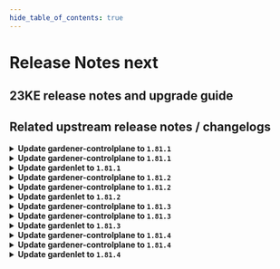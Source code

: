 ```yaml
---
hide_table_of_contents: true
---
```


# Release Notes next

## 23KE release notes and upgrade guide

## Related upstream release notes / changelogs


<details>
<summary><b>Update gardener-controlplane to <code>1.81.1</code></b></summary>

# [gardener/gardener]

## 🏃 Others

- `[OPERATOR]` The regression is now fixed and the control plane logs shall be visible in the Plutono dashboards. by @gardener-ci-robot [#8656]
- `[DEPENDENCY]` `nginx-ingress-controller` image is updated to `v1.9.1`. by @gardener-ci-robot [#8652]

# Docker Images
operator: `eu.gcr.io/gardener-project/gardener/operator:v1.81.1`
apiserver: `eu.gcr.io/gardener-project/gardener/apiserver:v1.81.1`
admission-controller: `eu.gcr.io/gardener-project/gardener/admission-controller:v1.81.1`
controller-manager: `eu.gcr.io/gardener-project/gardener/controller-manager:v1.81.1`
scheduler: `eu.gcr.io/gardener-project/gardener/scheduler:v1.81.1`
gardenlet: `eu.gcr.io/gardener-project/gardener/gardenlet:v1.81.1`
resource-manager: `eu.gcr.io/gardener-project/gardener/resource-manager:v1.81.1`

</details>

<details>
<summary><b>Update gardener-controlplane to <code>1.81.1</code></b></summary>

# [gardener/gardener]

## 🏃 Others

- `[OPERATOR]` The regression is now fixed and the control plane logs shall be visible in the Plutono dashboards. by @gardener-ci-robot [#8656]
- `[DEPENDENCY]` `nginx-ingress-controller` image is updated to `v1.9.1`. by @gardener-ci-robot [#8652]

# Docker Images
operator: `eu.gcr.io/gardener-project/gardener/operator:v1.81.1`
apiserver: `eu.gcr.io/gardener-project/gardener/apiserver:v1.81.1`
admission-controller: `eu.gcr.io/gardener-project/gardener/admission-controller:v1.81.1`
controller-manager: `eu.gcr.io/gardener-project/gardener/controller-manager:v1.81.1`
scheduler: `eu.gcr.io/gardener-project/gardener/scheduler:v1.81.1`
gardenlet: `eu.gcr.io/gardener-project/gardener/gardenlet:v1.81.1`
resource-manager: `eu.gcr.io/gardener-project/gardener/resource-manager:v1.81.1`

</details>

<details>
<summary><b>Update gardenlet to <code>1.81.1</code></b></summary>

# [gardener/gardener]

## 🏃 Others

- `[OPERATOR]` The regression is now fixed and the control plane logs shall be visible in the Plutono dashboards. by @gardener-ci-robot [#8656]
- `[DEPENDENCY]` `nginx-ingress-controller` image is updated to `v1.9.1`. by @gardener-ci-robot [#8652]

# Docker Images
operator: `eu.gcr.io/gardener-project/gardener/operator:v1.81.1`
apiserver: `eu.gcr.io/gardener-project/gardener/apiserver:v1.81.1`
admission-controller: `eu.gcr.io/gardener-project/gardener/admission-controller:v1.81.1`
controller-manager: `eu.gcr.io/gardener-project/gardener/controller-manager:v1.81.1`
scheduler: `eu.gcr.io/gardener-project/gardener/scheduler:v1.81.1`
gardenlet: `eu.gcr.io/gardener-project/gardener/gardenlet:v1.81.1`
resource-manager: `eu.gcr.io/gardener-project/gardener/resource-manager:v1.81.1`

</details>

<details>
<summary><b>Update gardener-controlplane to <code>1.81.2</code></b></summary>

# [gardener/gardener]

## 🐛 Bug Fixes

- `[OPERATOR]` An issue has been fixed which was causing a broken `ControlPlaneHealthy` condition report for `Shoot`s when the `MachineControllerManagerDeployment` feature gate gets enabled until their next reconciliation. by @rfranzke [#8664]
## 🏃 Others

- `[DEPENDENCY]` `nginx-ingress-controller` image is updated to `v1.9.3`. by @gardener-ci-robot [#8658]

</details>

<details>
<summary><b>Update gardener-controlplane to <code>1.81.2</code></b></summary>

# [gardener/gardener]

## 🐛 Bug Fixes

- `[OPERATOR]` An issue has been fixed which was causing a broken `ControlPlaneHealthy` condition report for `Shoot`s when the `MachineControllerManagerDeployment` feature gate gets enabled until their next reconciliation. by @rfranzke [#8664]
## 🏃 Others

- `[DEPENDENCY]` `nginx-ingress-controller` image is updated to `v1.9.3`. by @gardener-ci-robot [#8658]

</details>

<details>
<summary><b>Update gardenlet to <code>1.81.2</code></b></summary>

# [gardener/gardener]

## 🐛 Bug Fixes

- `[OPERATOR]` An issue has been fixed which was causing a broken `ControlPlaneHealthy` condition report for `Shoot`s when the `MachineControllerManagerDeployment` feature gate gets enabled until their next reconciliation. by @rfranzke [#8664]
## 🏃 Others

- `[DEPENDENCY]` `nginx-ingress-controller` image is updated to `v1.9.3`. by @gardener-ci-robot [#8658]

</details>

<details>
<summary><b>Update gardener-controlplane to <code>1.81.3</code></b></summary>

# [gardener/gardener]

## 🏃 Others

- `[OPERATOR]` Kubernetes feature gate `UnauthenticatedHTTP2DOSMitigation` is considered valid for versions >= `1.25`. by @gardener-ci-robot [#8671]
- `[OPERATOR]` The following Golang dependencies have been updated:  
  - `k8s.io/*` from `v0.28.2` to `v0.28.3`  
  - `sigs.k8s.io/controller-runtime` from `v0.16.2` to `v0.16.3` by @rfranzke [#8681]

## Docker Images
admission-controller: `eu.gcr.io/gardener-project/gardener/admission-controller:v1.81.3`
scheduler: `eu.gcr.io/gardener-project/gardener/scheduler:v1.81.3`
gardenlet: `eu.gcr.io/gardener-project/gardener/gardenlet:v1.81.3`
apiserver: `eu.gcr.io/gardener-project/gardener/apiserver:v1.81.3`
resource-manager: `eu.gcr.io/gardener-project/gardener/resource-manager:v1.81.3`
controller-manager: `eu.gcr.io/gardener-project/gardener/controller-manager:v1.81.3`
operator: `eu.gcr.io/gardener-project/gardener/operator:v1.81.3`


</details>

<details>
<summary><b>Update gardener-controlplane to <code>1.81.3</code></b></summary>

# [gardener/gardener]

## 🏃 Others

- `[OPERATOR]` Kubernetes feature gate `UnauthenticatedHTTP2DOSMitigation` is considered valid for versions >= `1.25`. by @gardener-ci-robot [#8671]
- `[OPERATOR]` The following Golang dependencies have been updated:  
  - `k8s.io/*` from `v0.28.2` to `v0.28.3`  
  - `sigs.k8s.io/controller-runtime` from `v0.16.2` to `v0.16.3` by @rfranzke [#8681]

## Docker Images
admission-controller: `eu.gcr.io/gardener-project/gardener/admission-controller:v1.81.3`
scheduler: `eu.gcr.io/gardener-project/gardener/scheduler:v1.81.3`
gardenlet: `eu.gcr.io/gardener-project/gardener/gardenlet:v1.81.3`
apiserver: `eu.gcr.io/gardener-project/gardener/apiserver:v1.81.3`
resource-manager: `eu.gcr.io/gardener-project/gardener/resource-manager:v1.81.3`
controller-manager: `eu.gcr.io/gardener-project/gardener/controller-manager:v1.81.3`
operator: `eu.gcr.io/gardener-project/gardener/operator:v1.81.3`


</details>

<details>
<summary><b>Update gardenlet to <code>1.81.3</code></b></summary>

# [gardener/gardener]

## 🏃 Others

- `[OPERATOR]` Kubernetes feature gate `UnauthenticatedHTTP2DOSMitigation` is considered valid for versions >= `1.25`. by @gardener-ci-robot [#8671]
- `[OPERATOR]` The following Golang dependencies have been updated:  
  - `k8s.io/*` from `v0.28.2` to `v0.28.3`  
  - `sigs.k8s.io/controller-runtime` from `v0.16.2` to `v0.16.3` by @rfranzke [#8681]

## Docker Images
admission-controller: `eu.gcr.io/gardener-project/gardener/admission-controller:v1.81.3`
scheduler: `eu.gcr.io/gardener-project/gardener/scheduler:v1.81.3`
gardenlet: `eu.gcr.io/gardener-project/gardener/gardenlet:v1.81.3`
apiserver: `eu.gcr.io/gardener-project/gardener/apiserver:v1.81.3`
resource-manager: `eu.gcr.io/gardener-project/gardener/resource-manager:v1.81.3`
controller-manager: `eu.gcr.io/gardener-project/gardener/controller-manager:v1.81.3`
operator: `eu.gcr.io/gardener-project/gardener/operator:v1.81.3`


</details>

<details>
<summary><b>Update gardener-controlplane to <code>1.81.4</code></b></summary>

# [gardener/gardener]

## 🐛 Bug Fixes

- `[OPERATOR]` A bug causing the managedseed controller to error if the controller restarts and the seed secret is already deleted is now fixed. by @shafeeqes [#8699]
- `[OPERATOR]` A bug has been fixed which caused `ServiceAccount`s related to garden access secrets for extensions to leak in the seed namespace in the garden cluster after uninstallation of said extensions. by @rfranzke [#8697]
## 🏃 Others

- `[OPERATOR]` The testmachinery tests now use `AdminKubeconfig` of the `Shoot`s of `ManagedSeed`s to create seed client. by @shafeeqes [#8698]

## Docker Images
admission-controller: `eu.gcr.io/gardener-project/gardener/admission-controller:v1.81.4`
apiserver: `eu.gcr.io/gardener-project/gardener/apiserver:v1.81.4`
controller-manager: `eu.gcr.io/gardener-project/gardener/controller-manager:v1.81.4`
gardenlet: `eu.gcr.io/gardener-project/gardener/gardenlet:v1.81.4`
operator: `eu.gcr.io/gardener-project/gardener/operator:v1.81.4`
resource-manager: `eu.gcr.io/gardener-project/gardener/resource-manager:v1.81.4`
scheduler: `eu.gcr.io/gardener-project/gardener/scheduler:v1.81.4`


</details>

<details>
<summary><b>Update gardener-controlplane to <code>1.81.4</code></b></summary>

# [gardener/gardener]

## 🐛 Bug Fixes

- `[OPERATOR]` A bug causing the managedseed controller to error if the controller restarts and the seed secret is already deleted is now fixed. by @shafeeqes [#8699]
- `[OPERATOR]` A bug has been fixed which caused `ServiceAccount`s related to garden access secrets for extensions to leak in the seed namespace in the garden cluster after uninstallation of said extensions. by @rfranzke [#8697]
## 🏃 Others

- `[OPERATOR]` The testmachinery tests now use `AdminKubeconfig` of the `Shoot`s of `ManagedSeed`s to create seed client. by @shafeeqes [#8698]

## Docker Images
admission-controller: `eu.gcr.io/gardener-project/gardener/admission-controller:v1.81.4`
apiserver: `eu.gcr.io/gardener-project/gardener/apiserver:v1.81.4`
controller-manager: `eu.gcr.io/gardener-project/gardener/controller-manager:v1.81.4`
gardenlet: `eu.gcr.io/gardener-project/gardener/gardenlet:v1.81.4`
operator: `eu.gcr.io/gardener-project/gardener/operator:v1.81.4`
resource-manager: `eu.gcr.io/gardener-project/gardener/resource-manager:v1.81.4`
scheduler: `eu.gcr.io/gardener-project/gardener/scheduler:v1.81.4`


</details>

<details>
<summary><b>Update gardenlet to <code>1.81.4</code></b></summary>

# [gardener/gardener]

## 🐛 Bug Fixes

- `[OPERATOR]` A bug causing the managedseed controller to error if the controller restarts and the seed secret is already deleted is now fixed. by @shafeeqes [#8699]
- `[OPERATOR]` A bug has been fixed which caused `ServiceAccount`s related to garden access secrets for extensions to leak in the seed namespace in the garden cluster after uninstallation of said extensions. by @rfranzke [#8697]
## 🏃 Others

- `[OPERATOR]` The testmachinery tests now use `AdminKubeconfig` of the `Shoot`s of `ManagedSeed`s to create seed client. by @shafeeqes [#8698]

## Docker Images
admission-controller: `eu.gcr.io/gardener-project/gardener/admission-controller:v1.81.4`
apiserver: `eu.gcr.io/gardener-project/gardener/apiserver:v1.81.4`
controller-manager: `eu.gcr.io/gardener-project/gardener/controller-manager:v1.81.4`
gardenlet: `eu.gcr.io/gardener-project/gardener/gardenlet:v1.81.4`
operator: `eu.gcr.io/gardener-project/gardener/operator:v1.81.4`
resource-manager: `eu.gcr.io/gardener-project/gardener/resource-manager:v1.81.4`
scheduler: `eu.gcr.io/gardener-project/gardener/scheduler:v1.81.4`


</details>
